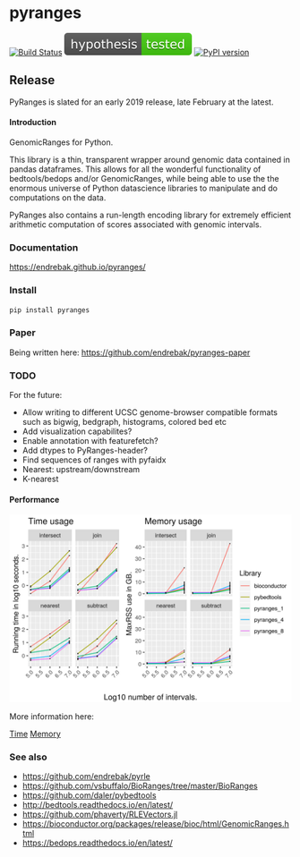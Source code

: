 # pyranges

[![Build Status](https://travis-ci.org/biocore-ntnu/pyranges.svg?branch=master)](https://travis-ci.org/biocore-ntnu/pyranges) [![hypothesis tested](graphs/hypothesis-tested-brightgreen.svg)](http://hypothesis.readthedocs.io/) [![PyPI version](https://badge.fury.io/py/pyranges.svg)](https://badge.fury.io/py/pyranges)


## Release

PyRanges is slated for an early 2019 release, late February at the latest.

#### Introduction

GenomicRanges for Python.

This library is a thin, transparent wrapper around genomic data contained in
pandas dataframes. This allows for all the wonderful functionality of
bedtools/bedops and/or GenomicRanges, while being able to use the the enormous
universe of Python datascience libraries to manipulate and do computations on
the data.

PyRanges also contains a run-length encoding library for extremely efficient
arithmetic computation of scores associated with genomic intervals.


### Documentation

https://endrebak.github.io/pyranges/


### Install

```bash
pip install pyranges
```

### Paper

Being written here: https://github.com/endrebak/pyranges-paper

### TODO

For the future:

* Allow writing to different UCSC genome-browser compatible formats such as
  bigwig, bedgraph, histograms, colored bed etc
* Add visualization capabilites?
* Enable annotation with featurefetch?
* Add dtypes to PyRanges-header?
* Find sequences of ranges with pyfaidx
* Nearest: upstream/downstream
* K-nearest


#### Performance


<img src="./graphs/main_paper_annotation_binary.png" />

More information here:

[Time](https://github.com/endrebak/pyranges-paper/blob/master/supplementary_paper/time.md)
[Memory](https://github.com/endrebak/pyranges-paper/blob/master/supplementary_paper/memory.md)


### See also

* https://github.com/endrebak/pyrle
* https://github.com/vsbuffalo/BioRanges/tree/master/BioRanges
* https://github.com/daler/pybedtools
* http://bedtools.readthedocs.io/en/latest/
* https://github.com/phaverty/RLEVectors.jl
* https://bioconductor.org/packages/release/bioc/html/GenomicRanges.html
* https://bedops.readthedocs.io/en/latest/
